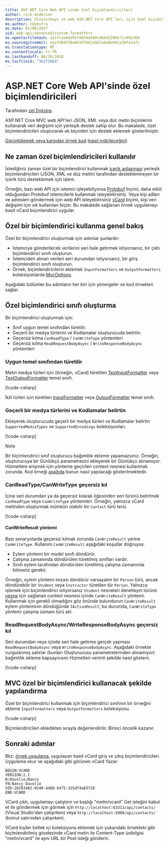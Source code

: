 ```yaml
---
title: ASP.NET Core Web API'sinde özel biçimlendiricileri
author: rick-anderson
description: Oluşturmayı ve web ASP.NET Core API'leri için özel biçimlendiricileri kullanmayı öğrenin.
ms.author: tdykstra
ms.date: 02/08/2017
uid: web-api/advanced/custom-formatters
ms.openlocfilehash: a21fcea68d957d0344309c9bbd3286b71c092f60
ms.sourcegitcommit: a1afd04758e663d7062a5bfa8a0d4dca38f42afc
ms.translationtype: MT
ms.contentlocale: tr-TR
ms.lasthandoff: 06/20/2018
ms.locfileid: "36273864"
---
```

# <a name="custom-formatters-in-aspnet-core-web-api"></a>ASP.NET Core Web API'sinde özel biçimlendiricileri

Tarafından [zel Dykstra](https://github.com/tdykstra)

ASP.NET Core MVC web API'leri JSON, XML veya düz metin biçimlerini kullanarak veri değişimi için yerleşik destek sahip olur. Bu makalede, özel biçimlendiricileri oluşturarak ek biçimleri için destek eklemek gösterilmiştir.

[Görüntülemek veya karşıdan örnek kod](https://github.com/aspnet/Docs/tree/master/aspnetcore/web-api/advanced/custom-formatters/sample) ([nasıl indirileceğini](xref:tutorials/index#how-to-download-a-sample))

## <a name="when-to-use-custom-formatters"></a>Ne zaman özel biçimlendiricileri kullanılır

İstediğiniz zaman özel bir biçimlendirici kullanmak [içerik anlaşması](xref:web-api/advanced/formatting#content-negotiation) yerleşik biçimlendiricileri (JSON, XML ve düz metin) tarafından desteklenmeyen bir içerik türü desteklemek için işlem.

Örneğin, bazı web API için istemci işleyebiliyorsa [Protobuf](https://github.com/google/protobuf) biçimi, daha etkili olduğundan Protobuf istemcilerle kullanmak isteyebilirsiniz. Veya kişi adları ve adresleri göndermek için web API isteyebilirsiniz [vCard](https://wikipedia.org/wiki/VCard) biçimi, kişi veri değişimi için sık kullanılan biçim. Bu makalede sağlanan örnek uygulamayı basit vCard biçimlendirici uygular.

## <a name="overview-of-how-to-use-a-custom-formatter"></a>Özel bir biçimlendirici kullanma genel bakış

Özel bir biçimlendirici oluşturmak için adımlar şunlardır:

* İstemciye gönderilecek verilerini seri hale getirmek istiyorsanız, bir çıktı biçimlendirici sınıfı oluşturun.
* İstemciden alınan verileri seri durumdan istiyorsanız, bir giriş biçimlendirici sınıfı oluşturun.
* Örnek, biçimlendiricilerin eklemek `InputFormatters` ve `OutputFormatters` koleksiyonlarda [MvcOptions](/dotnet/api/microsoft.aspnetcore.mvc.mvcoptions).

Aşağıdaki bölümler bu adımların her biri için yönergeler ve kod örnekleri sağlar.

## <a name="how-to-create-a-custom-formatter-class"></a>Özel biçimlendirici sınıfı oluşturma

Bir biçimlendirici oluşturmak için:

* Sınıf uygun temel sınıfından türetilir.
* Geçerli bir medya türlerini ve Kodlamalar oluşturucuda belirtin.
* Geçersiz kılma `CanReadType` / `CanWriteType` yöntemleri
* Geçersiz kılma `ReadRequestBodyAsync` / `WriteResponseBodyAsync` yöntemleri
  
### <a name="derive-from-the-appropriate-base-class"></a>Uygun temel sınıfından türetilir

Metin medya türleri için (örneğin, vCard) türetilen [TextInputFormatter](/dotnet/api/microsoft.aspnetcore.mvc.formatters.textinputformatter) veya [TextOutputFormatter](/dotnet/api/microsoft.aspnetcore.mvc.formatters.textoutputformatter) temel sınıfı.

[!code-csharp[](custom-formatters/sample/Formatters/VcardOutputFormatter.cs?name=classdef)]

İkili türleri için türetilen [InputFormatter](/dotnet/api/microsoft.aspnetcore.mvc.formatters.inputformatter) veya [OutputFormatter](/dotnet/api/microsoft.aspnetcore.mvc.formatters.outputformatter) temel sınıfı.

### <a name="specify-valid-media-types-and-encodings"></a>Geçerli bir medya türlerini ve Kodlamalar belirtin

Ekleyerek oluşturucuda geçerli bir medya türleri ve Kodlamalar belirtin `SupportedMediaTypes` ve `SupportedEncodings` koleksiyonları.

[!code-csharp[](custom-formatters/sample/Formatters/VcardOutputFormatter.cs?name=ctor&highlight=3,5-6)]

> [!NOTE]
> Bir biçimlendirici sınıf oluşturucu bağımlılık ekleme yapamazsınız. Örneğin, oluşturucuya bir Günlükçü parametresini ekleyerek bir Günlükçü alınamıyor. Hizmetlere erişmek için yönteme geçirilen context nesnesi kullanmak zorunda. Kod örneği [aşağıda](#read-write) bunun nasıl yapılacağı gösterilmektedir.

### <a name="override-canreadtypecanwritetype"></a>CanReadType/CanWriteType geçersiz kıl

İçine seri durumdan ya da geçersiz kılarak öğesinden seri türünü belirtmek `CanReadType` veya `CanWriteType` yöntemleri. Örneğin, yalnızca vCard metinden oluşturmak mümkün olabilir bir `Contact` türü tersi.

[!code-csharp[](custom-formatters/sample/Formatters/VcardOutputFormatter.cs?name=canwritetype)]

#### <a name="the-canwriteresult-method"></a>CanWriteResult yöntemi

Bazı senaryolarda geçersiz kılmak zorunda `CanWriteResult` yerine `CanWriteType`. Kullanım `CanWriteResult` aşağıdaki koşullar doğruysa:

* Eylem yöntemi bir model sınıfı döndürür.
* Çalışma zamanında döndürülen türetilmiş sınıfları vardır.
* Sınıfı eylem tarafından döndürülen türetilmiş çalışma zamanında bilmeniz gerekir.

Örneğin, eylem yöntemi imzası döndürür varsayalım bir `Person` türü, ancak döndürebilir bir `Student` veya `Instructor` türetilen tür `Person`. Yalnızca işlemek için biçimlendirici istiyorsanız `Student` nesneleri denetleyin türünü [nesne](/dotnet/api/microsoft.aspnetcore.mvc.formatters.outputformattercanwritecontext#Microsoft_AspNetCore_Mvc_Formatters_OutputFormatterCanWriteContext_Object) için sağlanan context nesnesi içinde `CanWriteResult` yöntemi. Kullanmak için gerekli olmadığını göz önünde bulundurun `CanWriteResult` eylem yönteminin döndüğünde `IActionResult`; bu durumda, `CanWriteType` yöntemi çalışma zamanı türü alır.

<a id="read-write"></a>
### <a name="override-readrequestbodyasyncwriteresponsebodyasync"></a>ReadRequestBodyAsync/WriteResponseBodyAsync geçersiz kıl

Seri durumdan veya içinde seri hale getirme gerçek yapması `ReadRequestBodyAsync` veya `WriteResponseBodyAsync`. Aşağıdaki örnekte vurgulanmış satırlar (bunları Oluşturucusu parametrelerinden alınamıyor) bağımlılık ekleme kapsayıcısını Hizmetleri verimli şekilde nasıl gösterir.

[!code-csharp[](custom-formatters/sample/Formatters/VcardOutputFormatter.cs?name=writeresponse&highlight=3-4)]

## <a name="how-to-configure-mvc-to-use-a-custom-formatter"></a>MVC özel bir biçimlendirici kullanacak şekilde yapılandırma

Özel bir biçimlendirici kullanmak için biçimlendirici sınıfının bir örneğini ekleme `InputFormatters` veya `OutputFormatters` koleksiyonu.

[!code-csharp[](custom-formatters/sample/Startup.cs?name=mvcoptions&highlight=3-4)]

Biçimlendiricileri ekledikten sırayla değerlendirilir. Birinci öncelik kazanır.

## <a name="next-steps"></a>Sonraki adımlar

Bkz: [örnek uygulama](https://github.com/aspnet/Docs/tree/master/aspnetcore/web-api/advanced/custom-formatters/sample), uygulayan basit vCard giriş ve çıkış biçimlendiricileri. Uygulama okur ve aşağıdaki gibi görünen vCard Yazar:

```
BEGIN:VCARD
VERSION:2.1
N:Davolio;Nancy
FN:Nancy Davolio
UID:20293482-9240-4d68-b475-325df4a83728
END:VCARD
```

VCard çıktı, uygulamayı çalıştırın ve başlığı "metin/vcard" Get isteğini kabul et ile göndermek için görmek için `http://localhost:63313/api/contacts/` (Visual Studio'dan çalışırken) veya `http://localhost:5000/api/contacts/` (komut satırından çalışırken).

VCard kişiler bellek içi koleksiyona eklemek için yukarıdaki örnekteki gibi biçimlendirilmiş gövdesinde vCard metin ile Content-Type üstbilgisi "metin/vcard" ile aynı URL bir Post isteği gönderin.
